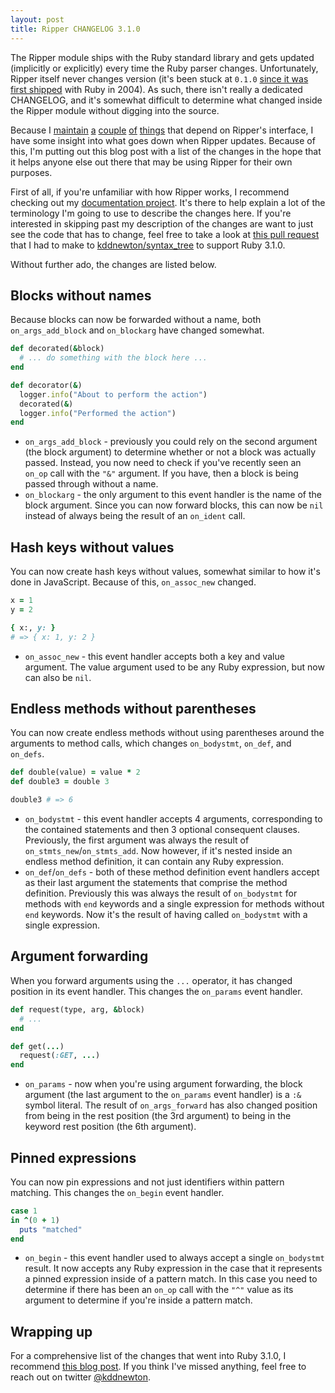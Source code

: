 ```yaml
---
layout: post
title: Ripper CHANGELOG 3.1.0
---
```


The Ripper module ships with the Ruby standard library and gets updated (implicitly or explicitly) every time the Ruby parser changes. Unfortunately, Ripper itself never changes version (it's been stuck at `0.1.0` [since it was first shipped](https://github.com/ruby/ruby/blob/09cfc653b77584d557a551df6a5b8ebddbbd11a2/parse.y#L801) with Ruby in 2004). As such, there isn't really a dedicated CHANGELOG, and it's somewhat difficult to determine what changed inside the Ripper module without digging into the source.

Because I [maintain](https://kddnewton.com/ripper-docs/) [a](https://github.com/kddnewton/syntax_tree) [couple](https://github.com/prettier/plugin-ruby) [of](https://github.com/kddnewton/sorbet-eraser) [things](https://github.com/kddnewton/preval) that depend on Ripper's interface, I have some insight into what goes down when Ripper updates. Because of this, I'm putting out this blog post with a list of the changes in the hope that it helps anyone else out there that may be using Ripper for their own purposes.

First of all, if you're unfamiliar with how Ripper works, I recommend checking out my [documentation project](https://kddnewton.com/ripper-docs/). It's there to help explain a lot of the terminology I'm going to use to describe the changes here. If you're interested in skipping past my description of the changes are want to just see the code that has to change, feel free to take a look at [this pull request](https://github.com/kddnewton/syntax_tree/pull/11/files) that I had to make to [kddnewton/syntax_tree](https://github.com/kddnewton/syntax_tree) to support Ruby 3.1.0.

Without further ado, the changes are listed below.

## Blocks without names

Because blocks can now be forwarded without a name, both `on_args_add_block` and `on_blockarg` have changed somewhat.

```ruby
def decorated(&block)
  # ... do something with the block here ...
end

def decorator(&)
  logger.info("About to perform the action")
  decorated(&)
  logger.info("Performed the action")
end
```

* `on_args_add_block` - previously you could rely on the second argument (the block argument) to determine whether or not a block was actually passed. Instead, you now need to check if you've recently seen an `on_op` call with the `"&"` argument. If you have, then a block is being passed through without a name.
* `on_blockarg` - the only argument to this event handler is the name of the block argument. Since you can now forward blocks, this can now be `nil` instead of always being the result of an `on_ident` call.

## Hash keys without values

You can now create hash keys without values, somewhat similar to how it's done in JavaScript. Because of this, `on_assoc_new` changed.

```ruby
x = 1
y = 2

{ x:, y: }
# => { x: 1, y: 2 }
```

* `on_assoc_new` - this event handler accepts both a key and value argument. The value argument used to be any Ruby expression, but now can also be `nil`.

## Endless methods without parentheses

You can now create endless methods without using parentheses around the arguments to method calls, which changes `on_bodystmt`, `on_def`, and `on_defs`.

```ruby
def double(value) = value * 2
def double3 = double 3

double3 # => 6
```

* `on_bodystmt` - this event handler accepts 4 arguments, corresponding to the contained statements and then 3 optional consequent clauses. Previously, the first argument was always the result of `on_stmts_new`/`on_stmts_add`. Now however, if it's nested inside an endless method definition, it can contain any Ruby expression.
* `on_def`/`on_defs` - both of these method definition event handlers accept as their last argument the statements that comprise the method definition. Previously this was always the result of `on_bodystmt` for methods with `end` keywords and a single expression for methods without `end` keywords. Now it's the result of having called `on_bodystmt` with a single expression.

## Argument forwarding

When you forward arguments using the `...` operator, it has changed position in its event handler. This changes the `on_params` event handler.

```ruby
def request(type, arg, &block)
  # ...
end

def get(...)
  request(:GET, ...)
end
```

* `on_params` - now when you're using argument forwarding, the block argument (the last argument to the `on_params` event handler) is a `:&` symbol literal. The result of `on_args_forward` has also changed position from being in the rest position (the 3rd argument) to being in the keyword rest position (the 6th argument).

## Pinned expressions

You can now pin expressions and not just identifiers within pattern matching. This changes the `on_begin` event handler.

```ruby
case 1
in ^(0 + 1)
  puts "matched"
end
```

* `on_begin` - this event handler used to always accept a single `on_bodystmt` result. It now accepts any Ruby expression in the case that it represents a pinned expression inside of a pattern match. In this case you need to determine if there has been an `on_op` call with the `"^"` value as its argument to determine if you're inside a pattern match.

## Wrapping up

For a comprehensive list of the changes that went into Ruby 3.1.0, I recommend [this blog post](https://rubyreferences.github.io/rubychanges/3.1.html). If you think I've missed anything, feel free to reach out on twitter [@kddnewton](https://twitter.com/kddnewton).

